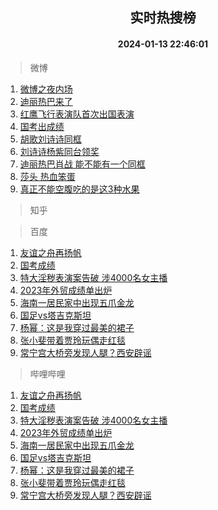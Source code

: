 <div align="center"><h2>实时热搜榜</h2><h4>2024-01-13 22:46:01</h4></div>

> 微博  

1. [微博之夜内场](https://s.weibo.com/weibo?q=%E5%BE%AE%E5%8D%9A%E4%B9%8B%E5%A4%9C%E5%86%85%E5%9C%BA&t=31&band_rank=1&Refer=top)<br />
2. [迪丽热巴来了](https://s.weibo.com/weibo?q=%23%E8%BF%AA%E4%B8%BD%E7%83%AD%E5%B7%B4%E6%9D%A5%E4%BA%86%23&t=31&band_rank=2&Refer=top)<br />
3. [红鹰飞行表演队首次出国表演](https://s.weibo.com/weibo?q=%23%E7%BA%A2%E9%B9%B0%E9%A3%9E%E8%A1%8C%E8%A1%A8%E6%BC%94%E9%98%9F%E9%A6%96%E6%AC%A1%E5%87%BA%E5%9B%BD%E8%A1%A8%E6%BC%94%23&t=31&band_rank=3&Refer=top)<br />
4. [国考出成绩](https://s.weibo.com/weibo?q=%E5%9B%BD%E8%80%83%E5%87%BA%E6%88%90%E7%BB%A9&t=31&band_rank=4&Refer=top)<br />
5. [胡歌刘诗诗同框](https://s.weibo.com/weibo?q=%23%E8%83%A1%E6%AD%8C%E5%88%98%E8%AF%97%E8%AF%97%E5%90%8C%E6%A1%86%23&t=31&band_rank=5&Refer=top)<br />
6. [刘诗诗杨紫同台领奖](https://s.weibo.com/weibo?q=%23%E5%88%98%E8%AF%97%E8%AF%97%E6%9D%A8%E7%B4%AB%E5%90%8C%E5%8F%B0%E9%A2%86%E5%A5%96%23&t=31&band_rank=6&Refer=top)<br />
7. [迪丽热巴肖战 能不能有一个同框](https://s.weibo.com/weibo?q=%E8%BF%AA%E4%B8%BD%E7%83%AD%E5%B7%B4%E8%82%96%E6%88%98%20%E8%83%BD%E4%B8%8D%E8%83%BD%E6%9C%89%E4%B8%80%E4%B8%AA%E5%90%8C%E6%A1%86&t=31&band_rank=7&Refer=top)<br />
8. [莎头 热血笨蛋](https://s.weibo.com/weibo?q=%E8%8E%8E%E5%A4%B4%20%E7%83%AD%E8%A1%80%E7%AC%A8%E8%9B%8B&t=31&band_rank=8&Refer=top)<br />
9. [真正不能空腹吃的是这3种水果](https://s.weibo.com/weibo?q=%23%E7%9C%9F%E6%AD%A3%E4%B8%8D%E8%83%BD%E7%A9%BA%E8%85%B9%E5%90%83%E7%9A%84%E6%98%AF%E8%BF%993%E7%A7%8D%E6%B0%B4%E6%9E%9C%23&t=31&band_rank=9&Refer=top)<br />

> 知乎  


> 百度  

1. [友谊之舟再扬帆](https://www.baidu.com/s?wd=%E5%8F%8B%E8%B0%8A%E4%B9%8B%E8%88%9F%E5%86%8D%E6%89%AC%E5%B8%86&sa=fyb_news&rsv_dl=fyb_news)<br />
2. [国考成绩](https://www.baidu.com/s?wd=%E5%9B%BD%E8%80%83%E6%88%90%E7%BB%A9&sa=fyb_news&rsv_dl=fyb_news)<br />
3. [特大淫秽表演案告破 涉4000名女主播](https://www.baidu.com/s?wd=%E7%89%B9%E5%A4%A7%E6%B7%AB%E7%A7%BD%E8%A1%A8%E6%BC%94%E6%A1%88%E5%91%8A%E7%A0%B4+%E6%B6%894000%E5%90%8D%E5%A5%B3%E4%B8%BB%E6%92%AD&sa=fyb_news&rsv_dl=fyb_news)<br />
4. [2023年外贸成绩单出炉](https://www.baidu.com/s?wd=2023%E5%B9%B4%E5%A4%96%E8%B4%B8%E6%88%90%E7%BB%A9%E5%8D%95%E5%87%BA%E7%82%89&sa=fyb_news&rsv_dl=fyb_news)<br />
5. [海南一居民家中出现五爪金龙](https://www.baidu.com/s?wd=%E6%B5%B7%E5%8D%97%E4%B8%80%E5%B1%85%E6%B0%91%E5%AE%B6%E4%B8%AD%E5%87%BA%E7%8E%B0%E4%BA%94%E7%88%AA%E9%87%91%E9%BE%99&sa=fyb_news&rsv_dl=fyb_news)<br />
6. [国足vs塔吉克斯坦](https://www.baidu.com/s?wd=%E5%9B%BD%E8%B6%B3vs%E5%A1%94%E5%90%89%E5%85%8B%E6%96%AF%E5%9D%A6&sa=fyb_news&rsv_dl=fyb_news)<br />
7. [杨幂：这是我穿过最美的裙子](https://www.baidu.com/s?wd=%E6%9D%A8%E5%B9%82%EF%BC%9A%E8%BF%99%E6%98%AF%E6%88%91%E7%A9%BF%E8%BF%87%E6%9C%80%E7%BE%8E%E7%9A%84%E8%A3%99%E5%AD%90&sa=fyb_news&rsv_dl=fyb_news)<br />
8. [张小斐带着贾玲玩偶走红毯](https://www.baidu.com/s?wd=%E5%BC%A0%E5%B0%8F%E6%96%90%E5%B8%A6%E7%9D%80%E8%B4%BE%E7%8E%B2%E7%8E%A9%E5%81%B6%E8%B5%B0%E7%BA%A2%E6%AF%AF&sa=fyb_news&rsv_dl=fyb_news)<br />
9. [常宁宫大桥旁发现人腿？西安辟谣](https://www.baidu.com/s?wd=%E5%B8%B8%E5%AE%81%E5%AE%AB%E5%A4%A7%E6%A1%A5%E6%97%81%E5%8F%91%E7%8E%B0%E4%BA%BA%E8%85%BF%EF%BC%9F%E8%A5%BF%E5%AE%89%E8%BE%9F%E8%B0%A3&sa=fyb_news&rsv_dl=fyb_news)<br />

> 哔哩哔哩  

1. [友谊之舟再扬帆](https://www.baidu.com/s?wd=%E5%8F%8B%E8%B0%8A%E4%B9%8B%E8%88%9F%E5%86%8D%E6%89%AC%E5%B8%86&sa=fyb_news&rsv_dl=fyb_news)<br />
2. [国考成绩](https://www.baidu.com/s?wd=%E5%9B%BD%E8%80%83%E6%88%90%E7%BB%A9&sa=fyb_news&rsv_dl=fyb_news)<br />
3. [特大淫秽表演案告破 涉4000名女主播](https://www.baidu.com/s?wd=%E7%89%B9%E5%A4%A7%E6%B7%AB%E7%A7%BD%E8%A1%A8%E6%BC%94%E6%A1%88%E5%91%8A%E7%A0%B4+%E6%B6%894000%E5%90%8D%E5%A5%B3%E4%B8%BB%E6%92%AD&sa=fyb_news&rsv_dl=fyb_news)<br />
4. [2023年外贸成绩单出炉](https://www.baidu.com/s?wd=2023%E5%B9%B4%E5%A4%96%E8%B4%B8%E6%88%90%E7%BB%A9%E5%8D%95%E5%87%BA%E7%82%89&sa=fyb_news&rsv_dl=fyb_news)<br />
5. [海南一居民家中出现五爪金龙](https://www.baidu.com/s?wd=%E6%B5%B7%E5%8D%97%E4%B8%80%E5%B1%85%E6%B0%91%E5%AE%B6%E4%B8%AD%E5%87%BA%E7%8E%B0%E4%BA%94%E7%88%AA%E9%87%91%E9%BE%99&sa=fyb_news&rsv_dl=fyb_news)<br />
6. [国足vs塔吉克斯坦](https://www.baidu.com/s?wd=%E5%9B%BD%E8%B6%B3vs%E5%A1%94%E5%90%89%E5%85%8B%E6%96%AF%E5%9D%A6&sa=fyb_news&rsv_dl=fyb_news)<br />
7. [杨幂：这是我穿过最美的裙子](https://www.baidu.com/s?wd=%E6%9D%A8%E5%B9%82%EF%BC%9A%E8%BF%99%E6%98%AF%E6%88%91%E7%A9%BF%E8%BF%87%E6%9C%80%E7%BE%8E%E7%9A%84%E8%A3%99%E5%AD%90&sa=fyb_news&rsv_dl=fyb_news)<br />
8. [张小斐带着贾玲玩偶走红毯](https://www.baidu.com/s?wd=%E5%BC%A0%E5%B0%8F%E6%96%90%E5%B8%A6%E7%9D%80%E8%B4%BE%E7%8E%B2%E7%8E%A9%E5%81%B6%E8%B5%B0%E7%BA%A2%E6%AF%AF&sa=fyb_news&rsv_dl=fyb_news)<br />
9. [常宁宫大桥旁发现人腿？西安辟谣](https://www.baidu.com/s?wd=%E5%B8%B8%E5%AE%81%E5%AE%AB%E5%A4%A7%E6%A1%A5%E6%97%81%E5%8F%91%E7%8E%B0%E4%BA%BA%E8%85%BF%EF%BC%9F%E8%A5%BF%E5%AE%89%E8%BE%9F%E8%B0%A3&sa=fyb_news&rsv_dl=fyb_news)<br />
